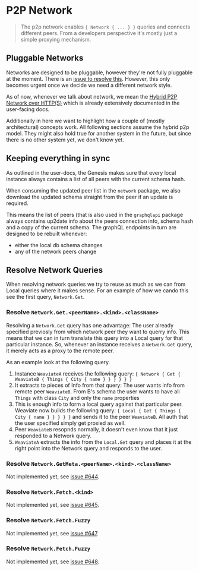# P2P Network

> The p2p network enables `{ Network { ... } }` queries and connects different
> peers. From a developers perspective it's mostly just a simple proxying
> mechanism.

## Pluggable Networks

Networks are designed to be pluggable, however they're not fully pluggable at
the moment. There is an [issue to resolve
this](https://github.com/creativesoftwarefdn/weaviate/issues/621). However,
this only becomes urgent once we decide we need a different network style.

As of now, whenever we talk about network, we mean the [Hybrid P2P Network over
HTTP(S)](../use/peer2peer-network.md) which is already extensively documented
in the user-facing docs.

Additionally in here we want to highlight how a couple of (mostly
architectural) concepts work. All following sections assume the hybrid p2p
model. They might also hold true for another system in the future, but since
there is no other system yet, we don't know yet.

## Keeping everything in sync

As outlined in the user-docs, the Genesis makes sure that every local instance
always contains a list of all peers with the current schema hash.

When consuming the updated peer list in the `network` package, we also download
the updated schema straight from the peer if an update is required.

This means the list of peers (that is also used in the `graphqlapi` package
always contains up2date info about the peers connection info, schema hash and a
copy of the current schema. The graphQL endpoints in turn are designed to be
rebuilt whenever:
- either the local db schema changes
- any of the network peers change

## Resolve Network Queries

When resolving network queries we try to reuse as much as we can from Local
queries where it makes sense. For an example of how we cando this see the first
query, `Network.Get`.

### Resolve `Network.Get.<peerName>.<kind>.<className>`

Resolving a `Network.Get` query has one advantage: The user already specified
previosly from which network peer they want to querry info. This means that we
can in turn translate this query into a Local query for that particular
instance. So, whenever an instance receives a `Network.Get` query, it merely
acts as a proxy to the remote peer.

As an example look at the following query.

1. Instance `WeaviateA` receives the following query: `{ Network { Get {
   WeaviateB { Things { City { name } } } } } }`
1. It extracts to pieces of Info from that query: The user wants info from
   remote peer `WeaviateB`. From B's schema the user wants to have all `Things`
   with class `City` and only the `name` properties
1. This is enough info to form a local query against that particular peer.
   Weaviate now builds the following query: `{ Local { Get { Things { City {
   name } } } } }` and sends it to the peer `WeaviateB`. All auth that the user
   specified simply get proxied as well.
1. Peer `WeaviateB` resopnds normally, it doesn't even know that it just
   responded to a Network query.
1. `WeaviateA` extracts the info from the `Local.Get` query and places it at
   the right point into the Network query and responds to the user.

### Resolve `Network.GetMeta.<peerName>.<kind>.<className>`

Not implemented yet, see [issue #644](https://github.com/creativesoftwarefdn/weaviate/issues/644).

### Resolve `Network.Fetch.<kind>`

Not implemented yet, see [issue #645](https://github.com/creativesoftwarefdn/weaviate/issues/645).

### Resolve `Network.Fetch.Fuzzy`

Not implemented yet, see [issue #647](https://github.com/creativesoftwarefdn/weaviate/issues/647).

### Resolve `Network.Fetch.Fuzzy`

Not implemented yet, see [issue #648](https://github.com/creativesoftwarefdn/weaviate/issues/648).
